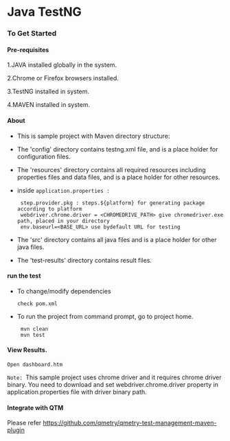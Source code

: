 # Java TestNG

### To Get Started

#### Pre-requisites
1.JAVA installed globally in the system.

2.Chrome or Firefox browsers installed.

3.TestNG installed in system.

4.MAVEN installed in system.


#### About
* This is sample project with Maven directory structure:
* The 'config' directory contains testng.xml file, and is a place holder for configuration files.
* The 'resources' directory contains all required resources including properties files and data files, and is a place holder for other resources.
* inside `application.properties : `

	   step.provider.pkg : steps.${platform} for generating package according to platform
	   webdriver.chrome.driver = <CHROMEDRIVE_PATH> give chromedriver.exe path, placed in your directory
	   env.baseurl=<BASE_URL> use bydefault URL for testing

* The 'src' directory contains all java files and is a place holder for other java files.
* The 'test-results' directory contains result files.

#### run the test
* To change/modify dependencies
  ```
  check pom.xml
  ```
* To run the project from command prompt, go to project home.
	```
	 mvn clean
	 mvn test
	 ```

#### View Results.
	Open dashboard.htm

```Note: ```This sample project uses chrome driver and it requires chrome driver binary.
You need to download and set webdriver.chrome.driver property in application.properties file with driver binary path.


#### Integrate with QTM
Please refer https://github.com/qmetry/qmetry-test-management-maven-plugin
